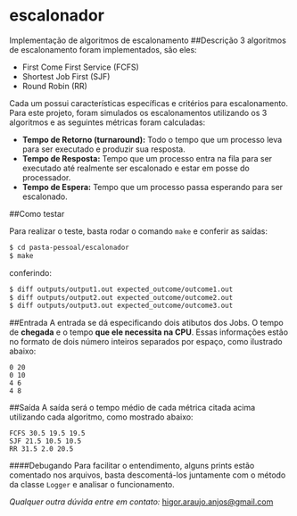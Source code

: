 # escalonador
Implementação de algoritmos de escalonamento
##Descrição
3 algoritmos de escalonamento foram implementados, são eles:
- First Come First Service (FCFS)
- Shortest Job First (SJF)
- Round Robin (RR)

Cada um possui características específicas e critérios para escalonamento. Para este projeto, foram simulados os escalonamentos utilizando os 3 algoritmos e as seguintes métricas foram calculadas:
- **Tempo de Retorno (turnaround):** Todo o tempo que um processo leva para ser executado e produzir sua resposta.
- **Tempo de Resposta:** Tempo que um processo entra na fila para ser executado até realmente ser escalonado e estar em posse do processador.
- **Tempo de Espera:** Tempo que um processo passa esperando para ser escalonado.

##Como testar

Para realizar o teste, basta rodar o comando `make` e conferir as saídas:
```bash
$ cd pasta-pessoal/escalonador
$ make
```
conferindo:

```bash
$ diff outputs/output1.out expected_outcome/outcome1.out
$ diff outputs/output2.out expected_outcome/outcome2.out
$ diff outputs/output3.out expected_outcome/outcome3.out
```
##Entrada
A entrada se dá especificando dois atibutos dos Jobs. O tempo de **chegada** e o tempo **que ele necessita na CPU**. Essas informações estão no formato de dois número inteiros separados por espaço, como ilustrado abaixo:
```
0 20
0 10
4 6
4 8
```
##Saída
A saída será o tempo médio de cada métrica citada acima utilizando cada algoritmo, como mostrado abaixo:
```
FCFS 30.5 19.5 19.5
SJF 21.5 10.5 10.5
RR 31.5 2.0 20.5
```

####Debugando
Para facilitar o entendimento, alguns prints estão comentado nos arquivos, basta descomentá-los juntamente com o método da classe `Logger` e analisar o funcionamento.

*Qualquer outra dúvida entre em contato:* higor.araujo.anjos@gmail.com
